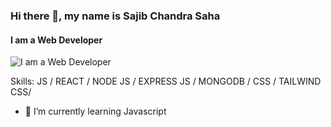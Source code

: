 ### Hi there 👋, my name is Sajib Chandra Saha
#### I am a Web Developer 
![I am a Web Developer ](https://scontent.fcgp28-1.fna.fbcdn.net/v/t39.30808-6/366298875_1730795680668166_9039635730038117139_n.jpg?_nc_cat=104&ccb=1-7&_nc_sid=5f2048&_nc_ohc=prYKOnKpMFUAX-SgdS-&_nc_ht=scontent.fcgp28-1.fna&oh=00_AfDweavIYtdrG0dRrGaPWK5SpZqHHwFJZXWZsL3JXUr9Vg&oe=65657566)


Skills: JS / REACT / NODE JS / EXPRESS JS / MONGODB / CSS / TAILWIND CSS/

- 🌱 I’m currently learning Javascript 




